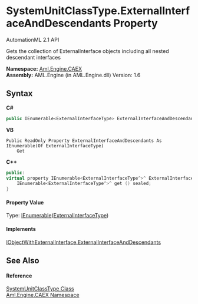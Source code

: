 # SystemUnitClassType.ExternalInterfaceAndDescendants Property 
AutomationML 2.1 API 

Gets the collection of ExternalInterface objects including all nested descendant interfaces

**Namespace:**&nbsp;<a href="N_Aml_Engine_CAEX">Aml.Engine.CAEX</a><br />**Assembly:**&nbsp;AML.Engine (in AML.Engine.dll) Version: 1.6

## Syntax

**C#**<br />
``` C#
public IEnumerable<ExternalInterfaceType> ExternalInterfaceAndDescendants { get; }
```

**VB**<br />
``` VB
Public ReadOnly Property ExternalInterfaceAndDescendants As IEnumerable(Of ExternalInterfaceType)
	Get
```

**C++**<br />
``` C++
public:
virtual property IEnumerable<ExternalInterfaceType^>^ ExternalInterfaceAndDescendants {
	IEnumerable<ExternalInterfaceType^>^ get () sealed;
}
```


#### Property Value
Type: <a href="https://docs.microsoft.com/dotnet/api/system.collections.generic.ienumerable-1" target="_parent" rel="noopener noreferrer">IEnumerable</a>(<a href="T_Aml_Engine_CAEX_ExternalInterfaceType">ExternalInterfaceType</a>)

#### Implements
<a href="P_Aml_Engine_CAEX_IObjectWithExternalInterface_ExternalInterfaceAndDescendants">IObjectWithExternalInterface.ExternalInterfaceAndDescendants</a><br />

## See Also


#### Reference
<a href="T_Aml_Engine_CAEX_SystemUnitClassType">SystemUnitClassType Class</a><br /><a href="N_Aml_Engine_CAEX">Aml.Engine.CAEX Namespace</a><br />